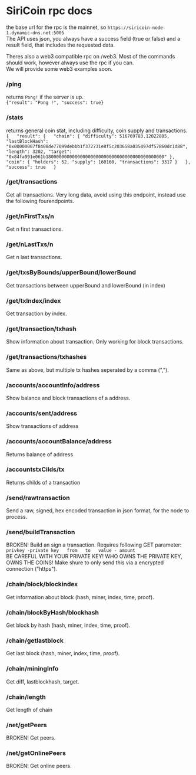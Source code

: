 # SiriCoin rpc docs
  
the base url for the rpc is the mainnet, so `https://siricoin-node-1.dynamic-dns.net:5005`  
The API uses json, you always have a success field (true or false) and a result field, that includes the requested data.  

Theres also a web3 compatible rpc on /web3. Most of the commands should work, however always use the rpc if you can.  
We will provide some web3 examples soon.  

### /ping
returns `Pong!` if the server is up.  
`{"result": "Pong !", "success": true}`

### /stats
returns general coin stat, including difficulty, coin supply and transactions.  
`{  
    "result": {  
        "chain": { "difficulty": 516769783.12022805,  
        "lastBlockHash": "0x00000007f8408de77099debbb1f372731e8f5c203658a035497df57860dc1d88",  
        "length": 3202, "target": "0x84fa991e061b180000000000000000000000000000000000000000000" },  
        "coin": { "holders": 52, "supply": 160160, "transactions": 3317 }  
    },  
    "success": true  
}`  

### /get/transactions
Get all transactions. Very long data, avoid using this endpoint, instead use the following fourendpoints.

### /get/nFirstTxs/n
Get n first transactions.

### /get/nLastTxs/n
Get n last transactions.

### /get/txsByBounds/upperBound/lowerBound
Get transactions between upperBound and lowerBound (in index)

### /get/txIndex/index
Get transaction by index.

### /get/transaction/txhash
Show information about transaction. Only working for block transactions.

### /get/transactions/txhashes
Same as above, but multiple tx hashes seperated by a comma (",").

### /accounts/accountInfo/address
Show balance and block transactions of a address.

### /accounts/sent/address
Show transactions of address

### /accounts/accountBalance/address
Returns balance of address

### /accountstxCilds/tx
Returns childs of a transaction

### /send/rawtransaction
Send a raw, signed, hex encoded transaction in json format, for the node to process.

### /send/buildTransaction
BROKEN! Build an sign a transaction. Requires following GET parameter:  
`privkey -private key  
from  
to  
value - amount`  
BE CAREFUL WITH YOUR PRIVATE KEY! WHO OWNS THE PRIVATE KEY, OWNS THE COINS! Make shure to only send this via a encrypted connection ("https").  

### /chain/block/blockindex
Get information about block (hash, miner, index, time, proof).

### /chain/blockByHash/blockhash
Get block by hash (hash, miner, index, time, proof).

### /chain/getlastblock
Get last block (hash, miner, index, time, proof).

### /chain/miningInfo
Get diff, lastblockhash, target.

### /chain/length
Get length of chain

### /net/getPeers
BROKEN! Get peers.

### /net/getOnlinePeers
BROKEN! Get online peers.
